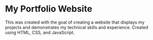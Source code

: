 # My Portfolio Website

This was created with the goal of creating a website that displays my projects and demonstrates my technical skills and
experience.
Created using HTML, CSS, and JavaScript.
